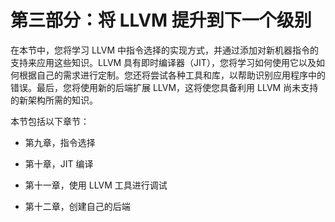 # 第三部分：将 LLVM 提升到下一个级别

在本节中，您将学习 LLVM 中指令选择的实现方式，并通过添加对新机器指令的支持来应用这些知识。LLVM 具有即时编译器（JIT），您将学习如何使用它以及如何根据自己的需求进行定制。您还将尝试各种工具和库，以帮助识别应用程序中的错误。最后，您将使用新的后端扩展 LLVM，这将使您具备利用 LLVM 尚未支持的新架构所需的知识。

本节包括以下章节：

+   第九章，指令选择

+   第十章，JIT 编译

+   第十一章，使用 LLVM 工具进行调试

+   第十二章，创建自己的后端
